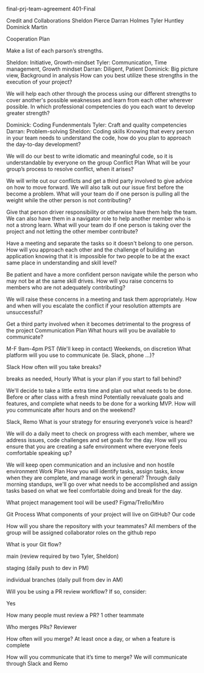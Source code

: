 final-prj-team-agreement
401-Final

Credit and Collaborations
Sheldon Pierce
Darran Holmes
Tyler Huntley
Dominick Martin

Cooperation Plan

Make a list of each parson’s strengths.

Sheldon: Initiative, Growth-mindset
Tyler: Communication, Time management, Growth mindset
Darran: Diligent, Patient
Dominick: Big picture view, Background in analysis
How can you best utilize these strengths in the execution of your project?

We will help each other through the process using our different strengths to cover another's possible weaknesses and learn from each other wherever possible.
In which professional competencies do you each want to develop greater strength?

Dominick: Coding Fundenmentals
Tyler: Craft and quality competencies
Darran: Problem-solving
Sheldon: Coding skills
Knowing that every person in your team needs to understand the code, how do you plan to approach the day-to-day development?

We will do our best to write idiomatic and meaningful code, so it is understandable by everyone on the group
Conflict Plan
What will be your group’s process to resolve conflict, when it arises?

We will write out our conflicts and get a third party involved to give advice on how to move forward. We will also talk out our issue first before the become a problem.
What will your team do if one person is pulling all the weight while the other person is not contributing?

Give that person driver responsibility or otherwise have them help the team. We can also have them in a navigator role to help another member who is not a strong learn.
What will your team do if one person is taking over the project and not letting the other member contribute?

Have a meeting and separate the tasks so it doesn't belong to one person.
How will you approach each other and the challenge of building an application knowing that it is impossible for two people to be at the exact same place in understanding and skill level?

Be patient and have a more confident person navigate while the person who may not be at the same skill drives.
How will you raise concerns to members who are not adequately contributing?

We will raise these concerns in a meeting and task them appropriately.
How and when will you escalate the conflict if your resolution attempts are unsuccessful?

Get a third party involved when it becomes detrimental to the progress of the project
Communication Plan
What hours will you be available to communicate?

M-F 9am-4pm PST (We'll keep in contact)
Weekends, on discretion
What platform will you use to communicate (ie. Slack, phone …)?

Slack
How often will you take breaks?

breaks as needed, Hourly
What is your plan if you start to fall behind?

We'll decide to take a little extra time and plan out what needs to be done. Before or after class with a fresh mind Potentially reevaluate goals and features, and complete what needs to be done for a working MVP.
How will you communicate after hours and on the weekend?

Slack, Remo
What is your strategy for ensuring everyone’s voice is heard?

We will do a daily meet to check on progress with each member, where we address issues, code challenges and set goals for the day.
How will you ensure that you are creating a safe environment where everyone feels comfortable speaking up?

We will keep open communication and an inclusive and non hostile environment
Work Plan
How you will identify tasks, assign tasks, know when they are complete, and manage work in general?
Through daily morning standups, we'll go over what needs to be accomplished and assign tasks based on what we feel comfortable doing and break for the day.

What project management tool will be used?
Figma/Trello/Miro

Git Process
What components of your project will live on GitHub?
Our code

How will you share the repository with your teammates?
All members of the group will be assigned collaborator roles on the github repo

What is your Git flow?

main (review required by two Tyler, Sheldon)

staging (daily push to dev in PM)

individual branches (daily pull from dev in AM)

Will you be using a PR review workflow? If so, consider:

Yes

How many people must review a PR?
1 other teammate

Who merges PRs?
Reviewer

How often will you merge?
At least once a day, or when a feature is complete

How will you communicate that it’s time to merge?
We will communicate through Slack and Remo